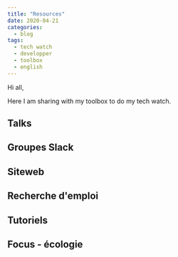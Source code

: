 ```yaml
---
title: "Resources"
date: 2020-04-21
categories:
  - blog
tags: 
  - tech watch
  - developper 
  - toolbox
  - english
---
```


Hi all, 

Here I am sharing with my toolbox to do my tech watch. 

## Talks

## Groupes Slack

## Siteweb

## Recherche d'emploi


## Tutoriels

## Focus - écologie